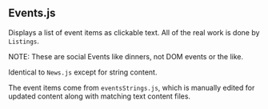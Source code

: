 ## Events.js
Displays a list of event items as clickable text. All of the real work
is done by `Listings`.

NOTE: These are social Events like dinners, not DOM events or the like.

Identical to `News.js` except for string content.

The event items come from `eventsStrings.js`, which is manually edited
for updated content along with matching text content files.
